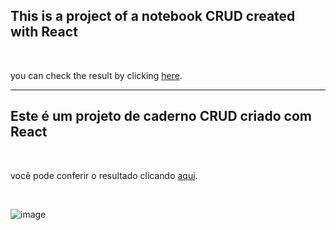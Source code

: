 ## This is a project of a notebook CRUD created with React

<br />

you can check the result by clicking [here](https://brunos-react-notebook.herokuapp.com/).

---

## Este é um projeto de caderno CRUD criado com React

<br />

você pode conferir o resultado clicando [aqui](https://brunos-react-notebook.herokuapp.com/).

<br />

![image](https://user-images.githubusercontent.com/92124619/166057448-9389e53f-4aec-4677-a425-7ed8c921a56f.png)
